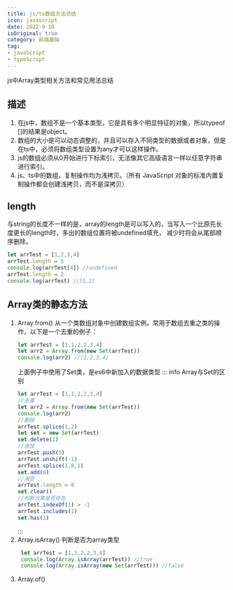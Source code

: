 ```yaml
---
title: js/ts数组方法总结
icon: javascript
date: 2022-9-10
isOriginal: true
category: 前端基础
tag:
- javaScript
- typeScript
---
```

js中Array类型相关方法和常见用法总结
<!-- more -->
## 描述
1. 在js中，数组不是一个基本类型，它是具有多个明显特征的对象，所以typeof []的结果是object。
2. 数组的大小是可以动态调整的，并且可以存入不同类型的数据或者对象，但是在ts中，必须将数组类型设置为any才可以这样操作。
3. js的数组必须从0开始进行下标索引，无法像其它高级语言一样以任意字符串进行索引。
4. js、ts中的数组，复制操作均为浅拷贝。（所有 JavaScript 对象的标准内置复制操作都会创建浅拷贝，而不是深拷贝）

## length
与string的长度不一样的是，array的length是可以写入的，当写入一个比原先长度更长的length时，多出的数组位置将被undefined填充，
减少时将会从尾部顺序删除。
```typescript
let arrTest = [1,2,3,4]
arrTest.length = 5
console.log(arrTest[4]) //undefined
arrTest.length = 2
console.log(arrTest) //[1,2]
``` 
## Array类的静态方法
1. Array.from()
从一个类数组对象中创建数组实例。常用于数组去重之类的操作，以下是一个去重的例子：
    ```typescript
    let arrTest = [1,1,2,2,3,4]
    let arr2 = Array.from(new Set(arrTest))
    console.log(arr2) //[1,2,3,4]
    ```
    上面例子中使用了Set类，是es6中新加入的数据类型
    ::: info Array与Set的区别
    ```typescript
    let arrTest = [1,1,2,2,3,4]
    //去重
    let arr2 = Array.from(new Set(arrTest))
    console.log(arr2)
    //删除
    arrTest.splice(1,2)
    let set = new Set(arrTest)
    set.delete(1)
    //添加
    arrTest.push(5)
    arrTest.unshift(-1)
    arrTest.splice(1,0,1)
    set.add(6)
    //清空
    arrTest.length = 0
    set.clear()
    //判断元素是否存在
    arrTest.indexOf(1) > -1
    arrTest.includes(1)
    set.has(1)
    ```
    :::
2. Array.isArray()
   判断是否为array类型
   ```typescript
    let arrTest = [1,1,2,2,3,4]
    console.log(Array.isArray(arrTest)) //true
    console.log(Array.isArray(new Set(arrTest))) //false
   ```
3. Array.of()
